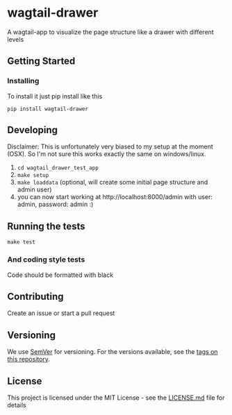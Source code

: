 # wagtail-drawer

A wagtail-app to visualize the page structure like a drawer with different levels

## Getting Started

### Installing

To install it just pip install like this
```
pip install wagtail-drawer
```

## Developing

Disclaimer: This is unfortunately very biased to my setup at the moment (OSX). So I'm not sure this works exactly the same on windows/linux.

1. `cd wagtail_drawer_test_app`
2. `make setup`
2. `make loaddata` (optional, will create some initial page structure and admin user)
3. you can now start working at http://localhost:8000/admin with user: admin, password: admin :)

## Running the tests

```
make test
```

### And coding style tests

Code should be formatted with black

## Contributing

Create an issue or start a pull request

## Versioning

We use [SemVer](http://semver.org/) for versioning. For the versions available, see the [tags on this repository](https://github.com/rinti/wagtail-drawer/tags). 

## License

This project is licensed under the MIT License - see the [LICENSE.md](LICENSE.md) file for details
